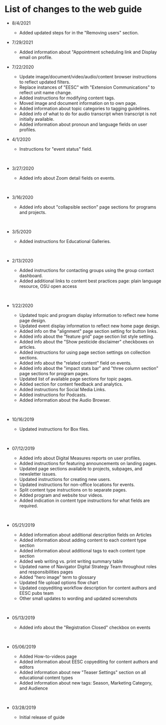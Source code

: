 # List of changes to the web guide

- 8/4/2021
    - Added updated steps for in the "Removing users" section.

- 7/29/2021
    - Added information about "Appointment scheduling link and Display email on profile.

- 7/22/2020
    - Update image/document/video/audio/content browser instructions to reflect updated filters.
    - Replace instances of "EESC" with "Extension Communications" to reflect unit name change.
    - Added instructions for modifying content tags.
    - Moved image and document information on to own page.
    - Added information about topic categories to tagging guidelines.
    - Added info of what to do for audio transcript when transcript is not initially available.
    - Added information about pronoun and language fields on user profiles.

- 4/1/2020
    - Instructions for "event status" field.<p>&nbsp;</p>

- 3/27/2020
    - Added info about Zoom detail fields on events.<p>&nbsp;</p>

- 3/16/2020
    - Added info about "collapsible section" page sections for programs and projects.<p>&nbsp;</p>

- 3/5/2020
    - Added instructions for Educational Galleries.<p>&nbsp;</p>


- 2/13/2020
    - Added instructions for contacting groups using the group contact dashboard.
    - Added additional links to content best practices page: plain language resource, OSU open access<p>&nbsp;</p>


- 1/22/2020
    - Updated topic and program display information to reflect new home page design.
    - Updated event display information to reflect new home page design.
    - Added info on the "alignment" page section setting for button links.
    - Added info about the "feature grid" page section list style setting.
    - Added info about the "Show pesticide disclaimer" checkboxes on articles.
    - Added instructions for using page section settings on collection sections.
    - Added info about the "related content" field on events.
    - Added info about the "impact stats bar" and "three column section" page sections for program pages.
    - Updated list of available page sections for topic pages.
    - Added section for content feedback and analytics.
    - Added instructions for Social Media Links.
    - Added instructions for Podcasts.
    - Added information about the Audio Browser. <p>&nbsp;</p>


- 10/16/2019
    - Updated instructions for Box files. <p>&nbsp;</p>

- 07/12/2019
    - Added info about Digital Measures reports on user profiles.
    - Added instructions for featuring announcements on landing pages.
    - Updated page sections available to projects, subpages, and newsletter issues.
    - Updated instructions for creating new users.
    - Updated instructions for non-office locations for events.
    - Split content type instructions on to separate pages.
    - Added program and website tour videos.
    - Added indication in content type instructions for what fields are required. <p>&nbsp;</p>

- 05/21/2019
    - Added information about additional description fields on Articles
    - Added information about adding content to each content type section
    - Added information about additional tags to each content type section
    - Added web writing vs. print writing summary table
    - Updated name of Navigator Digital Strategy Team throughout roles and responsibilities pages
    - Added "hero image" term to glossary
    - Updated file upload options flow chart
    - Updated copyediting workflow description for content authors and EESC pubs team
    - Other small updates to wording and updated screenshots <p>&nbsp;</p>

- 05/13/2019
    - Added info about the "Registration Closed" checkbox on events <p>&nbsp;</p>

- 05/06/2019
    - Added How-to-videos page
    - Added information about EESC copyediting for content authors and editors
    - Added information about new "Teaser Settings" section on all educational content types
    - Added information about new tags: Season, Marketing Category, and Audience <p>&nbsp;</p>

- 03/28/2019
    - Initial release of guide <p>&nbsp;</p>
